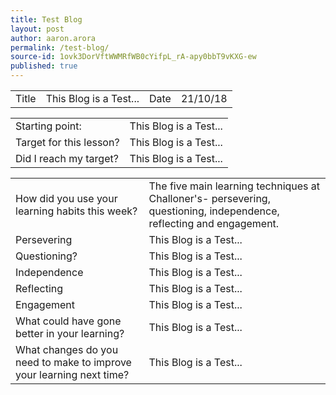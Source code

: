 ```yaml
---
title: Test Blog
layout: post
author: aaron.arora
permalink: /test-blog/
source-id: 1ovk3DorVftWWMRfWB0cYifpL_rA-apy0bbT9vKXG-ew
published: true
---
```

<table>
  <tr>
    <td>Title</td>
    <td>This Blog is a Test...</td>
    <td>Date</td>
    <td>21/10/18</td>
  </tr>
</table>


<table>
  <tr>
    <td>Starting point:</td>
    <td>This Blog is a Test...</td>
  </tr>
  <tr>
    <td>Target for this lesson?</td>
    <td>This Blog is a Test...</td>
  </tr>
  <tr>
    <td>Did I reach my target? </td>
    <td>This Blog is a Test...</td>
  </tr>
</table>


<table>
  <tr>
    <td>How did you use your learning habits this week?</td>
    <td>The five main learning techniques at Challoner's- persevering, questioning, independence, reflecting and engagement.
</td>
  </tr>
  <tr>
    <td>Persevering</td>
    <td>This Blog is a Test...</td>
  </tr>
  <tr>
    <td>Questioning?</td>
    <td>This Blog is a Test...</td>
  </tr>
  <tr>
    <td>Independence</td>
    <td>This Blog is a Test...</td>
  </tr>
  <tr>
    <td>Reflecting</td>
    <td>This Blog is a Test...</td>
  </tr>
  <tr>
    <td>Engagement</td>
    <td>This Blog is a Test...</td>
  </tr>
  <tr>
    <td>What could have gone better in your learning?</td>
    <td>This Blog is a Test...</td>
  </tr>
  <tr>
    <td>What changes do you need to make to improve your learning next time?</td>
    <td>This Blog is a Test...</td>
  </tr>
</table>


